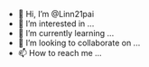 - 👋 Hi, I’m @Linn21pai
- 👀 I’m interested in ...
- 🌱 I’m currently learning ...
- 💞️ I’m looking to collaborate on ...
- 📫 How to reach me ...

<!---
Linn21pai/Linn21pai is a ✨ special ✨ repository because its `README.md` (this file) appears on your GitHub profile.
You can click the Preview link to take a look at your changes.
--->
